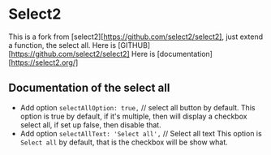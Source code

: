 Select2
=======


This is a fork from [select2][https://github.com/select2/select2], just extend a function, the select all.
Here is [GITHUB][https://github.com/select2/select2]
Here is [documentation][https://select2.org/]

Documentation of the select all
---------

* Add option `selectAllOption: true,` // select all button by default.
    This option is true by default, if it's multiple, then will display a checkbox select all, if set up false, then disable that.
* Add option `selectAllText: 'Select all',` // Select all text
    This option is `Select all` by default, that is the checkbox will be show what.
